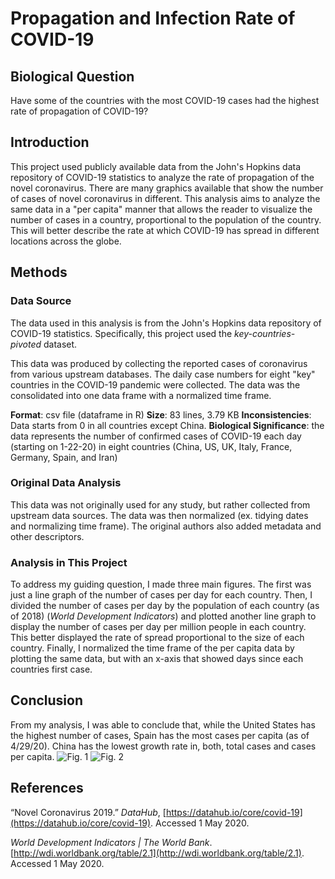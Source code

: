 ﻿# Propagation and Infection Rate of COVID-19
## Biological Question
Have some of the countries with the most COVID-19 cases had the highest rate of propagation of COVID-19?
## Introduction
This project used publicly available data from the John's Hopkins data repository of COVID-19 statistics to analyze the rate of propagation of the novel coronavirus.  There are many graphics available that show the number of cases of novel coronavirus in different.  This analysis  aims to analyze the same data in a "per capita" manner that allows the reader to visualize the number of cases in a country, proportional to the population of the country.  This will better describe the rate at which COVID-19 has spread in different locations across the globe.
## Methods
### Data Source
The data used in this analysis is from the John's Hopkins data repository of COVID-19 statistics.  Specifically, this project used the _key-countries-pivoted_ dataset.

This data was produced by collecting the reported cases of coronavirus from various upstream databases.  The daily case numbers for eight "key" countries in the COVID-19 pandemic were collected.  The data was the consolidated into one data frame with a normalized time frame.

**Format**: csv file (dataframe in R)
**Size**: 83 lines, 3.79 KB
**Inconsistencies**: Data starts from 0 in all countries except China.
**Biological Significance**:  the data represents the number of confirmed cases of COVID-19 each day (starting on 1-22-20) in eight countries (China, US, UK, Italy, France, Germany, Spain, and Iran)
### Original Data Analysis
This data was not originally used for any study, but rather collected from upstream data sources.  The data was then normalized (ex. tidying dates and normalizing time frame).  The original authors also added metadata and other descriptors.
### Analysis in This Project
To address my guiding question, I made three main figures.  The first was just a line graph of the number of cases per day for each country.  Then, I divided the number of cases per day by the population of each country (as of 2018) (_World Development Indicators_) and plotted another line graph to display the number of cases per day per million people in each country.  This better displayed the rate of spread proportional to the size of each country.  Finally, I normalized the time frame of the per capita data by plotting the same data, but with an x-axis  that showed days since each countries first case.
## Conclusion
From my analysis, I was able to conclude that, while the United States has the highest number of cases, Spain has the most cases per capita (as of 4/29/20).  China has the lowest growth rate in, both, total cases and cases per capita. 
![Fig. 1](https://lh3.googleusercontent.com/o_aHEISJHFUAA8JHEHtd-jwGwLLIsNMeLEb4iaZcCyFhB8s-8FbwSNEsCHMo499aYphUbO20636FVV5RwVun5Q5DEmjXQ-YchXbCcFfxuqLO-I9P0HthcNqsVdFlAEFhXMW0HhLEfBEn_W1xzRKAWOfbq09NTT7oLuXH62qq5NMDmAYeSWYavH020nKmqU_SDw4Rup8SlPIvYfBbhVZTGyJuN8HfHNE67ieG-fVFCPaXuk8_tFEvULvCqG_W5pziL3XLjw_aSGNZ-rFuyruJuE83XZc-J8Gsn9IddsMRSGkp7Kuia5V1NDjQJPW0ZgP1aYuhc24F1figuBOvyeVj34cyO1obNxqTnhcyzNRSZrpnh20NOxeKaC0_vt9ywHanI6GGtOXZbsG_P_JKYqlzrDlsbLClpHAp-4EspH7An7b2QoJXEeB8RPziW2Z2J_IbG7J6h_ciIZjjERqrfjMKNkNyqO_p1fkQpv1bKMixIUwYKsZYg667CEY1AVnWqRBY-euccT1nGY9pvHjo5E5y9440DZsVkhCVsTBV4fIljqwvRZloUZVFagYk6VD53dDE8nCNfW5OiiJ8BOG7rzOdwbpKZMOd5MUV2UYTn4-bnJnr1HDsDrO0xGTtK73NJpGOkRTQxh2XObv8MLmVTEY7UuwisRdzU1VEhLOkDa4e1LsY6QAtBIhDaMqoLENeONY=s851-no)
![Fig. 2](https://lh3.googleusercontent.com/I_2C_kr6vCfJ9vNCugYb-82daPmFTKptu7p3DvfwVNap5IX5GTJOhB74ylqQrylrW7rO21gYU0iewjf4sDUe1ez76bluoVAlQdLvI0p-8b3DGxbMp4Y-e9Z1ZDLDq6h7KHV-V8e7UUz_z8-JanEAIV_6aAgrD_8PPI922_Apul2kc4Bt4qi9afoKMvymybHk9sWo3lT3nxUbI6fMT4W8drQEgCfQAVStAsziNi237_qvG4GatzCIzZkpPnm6uAm21HpU_F-H4GXJCpS_-16TO73qJKAJ__x9eZSD5GK9WFsoJ7JQpbr-ZBS6ssQ6iUOL-tE5QoNKx2vmpkR4RERw5UtVRTtsS97baC5TofJuxlwD1KuAP2JX5abaqWcPqI1S8iSI-m9alowe_oetSZuUnd0emBmvMn-vfqhdX5rXi6ywEIBVfP2i3O8Tip7LUUb2sieSE30XDEbqMd4jBdS2S3VG_MJcrOef79Tij8PIwSF4q0gtDIa16jlY891-3IRlce4qGCEBQVPHKYw_P3EEo8hQ8JcsdROnbvdCPiFde9XsF8aRTFgIJ6o5XwZVnE4_ahVqQikBbFb-zg4fwOA7mklwb-y9W0yb3QrliCI2Bdv-KBYNFpeJ2tixBm6NSaxCVpdn9eB-XRE8lPFeM-MyA2ygG3tgV0y2aek1gI6rtfFJmxi5xE6HRy5kd7b9GhI=s851-no)
## References
“Novel Coronavirus 2019.” _DataHub_, [https://datahub.io/core/covid-19](https://datahub.io/core/covid-19). Accessed 1 May 2020.

_World Development Indicators | The World Bank_. [http://wdi.worldbank.org/table/2.1](http://wdi.worldbank.org/table/2.1). Accessed 1 May 2020.
